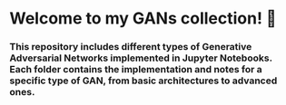 # Welcome to my GANs collection! 🎨 
### This repository includes different types of Generative Adversarial Networks implemented in Jupyter Notebooks. Each folder contains the implementation and notes for a specific type of GAN, from basic architectures to advanced ones.
